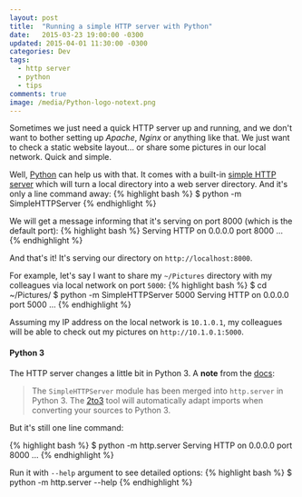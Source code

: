 ```yaml
---
layout: post
title:  "Running a simple HTTP server with Python"
date:   2015-03-23 19:00:00 -0300
updated: 2015-04-01 11:30:00 -0300
categories: Dev
tags:
  - http server
  - python
  - tips
comments: true
image: /media/Python-logo-notext.png
---
```


Sometimes we just need a quick HTTP server up and running, and we don't want to bother setting up *Apache*, *Nginx* or anything like that. We just want to check a static website layout... or share some pictures in our local network. Quick and simple.

Well, [Python][python_download] can help us with that. It comes with a built-in [simple HTTP server][py27simpleserver] which will turn a local directory into a web server directory. And it's only a line command away:
{% highlight bash %}
$ python -m SimpleHTTPServer
{% endhighlight %}

We will get a message informing that it's serving on port 8000 (which is the default port):
{% highlight bash %}
Serving HTTP on 0.0.0.0 port 8000 ...
{% endhighlight %}

And that's it! It's serving our directory on `http://localhost:8000`.

For example, let's say I want to share my `~/Pictures` directory with my colleagues via local network on port `5000`:
{% highlight bash %}
$ cd ~/Pictures/
$ python -m SimpleHTTPServer 5000
Serving HTTP on 0.0.0.0 port 5000 ...
{% endhighlight %}

Assuming my IP address on the local network is `10.1.0.1`, my colleagues will be able to check out my pictures on `http://10.1.0.1:5000`.

#### Python 3

The HTTP server changes a little bit in Python 3. A **note** from the [docs][py27simpleserver]:

> The `SimpleHTTPServer` module has been merged into `http.server` in Python 3.
> The [2to3][2to3] tool will automatically adapt imports when converting your
> sources to Python 3.

But it's still one line command:

{% highlight bash %}
$ python -m http.server
Serving HTTP on 0.0.0.0 port 8000 ...
{% endhighlight %}

Run it with `--help` argument to see detailed options:
{% highlight bash %}
$ python -m http.server --help
{% endhighlight %}


[python_download]: https://www.python.org/downloads/
[py27simpleserver]: https://docs.python.org/2/library/simplehttpserver.html
[py34simpleserver]: https://docs.python.org/3.4/library/http.server.html
[2to3]: https://docs.python.org/2/glossary.html#term-to3
